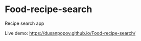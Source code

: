 # Food-recipe-search
Recipe search app

Live demo: https://dusanpopov.github.io/Food-recipe-search/

